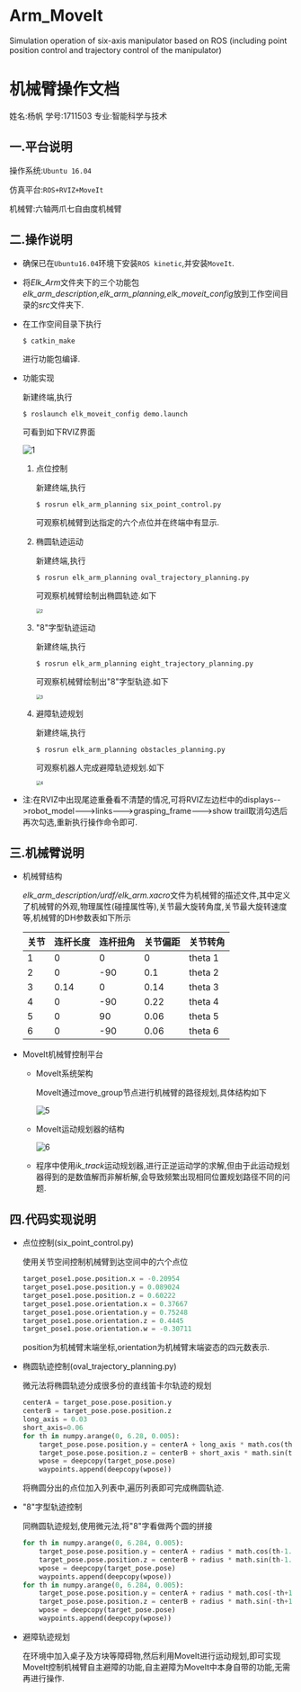 # Arm_MoveIt
Simulation operation of six-axis manipulator based on ROS (including point position control and trajectory control of the manipulator)
# 机械臂操作文档

姓名:杨帆		学号:1711503		专业:智能科学与技术

## 一.平台说明

操作系统:`Ubuntu 16.04`

仿真平台:`ROS+RVIZ+MoveIt`

机械臂:六轴两爪七自由度机械臂

## 二.操作说明

- 确保已在`Ubuntu16.04`环境下安装`ROS kinetic`,并安装`MoveIt`.

- 将*Elk_Arm*文件夹下的三个功能包*elk_arm_description,elk_arm_planning,elk_moveit_config*放到工作空间目录的*src*文件夹下.

- 在工作空间目录下执行

  ```xml-dtd
  $ catkin_make
  ```

  进行功能包编译.

- 功能实现

  新建终端,执行	

  ```xml-dtd
  $ roslaunch elk_moveit_config demo.launch
  ```

  可看到如下RVIZ界面

  ![1](C:\Users\Mr_Ya\Desktop\操作文档.assets\1.png)

  1. 点位控制

     新建终端,执行

     ```xml-dtd
     $ rosrun elk_arm_planning six_point_control.py 
     ```

     可观察机械臂到达指定的六个点位并在终端中有显示.

  2. 椭圆轨迹运动

     新建终端,执行

     ```xml-dtd
     $ rosrun elk_arm_planning oval_trajectory_planning.py 
     ```

     可观察机械臂绘制出椭圆轨迹.如下

     <img src="C:\Users\Mr_Ya\Desktop/2.png" alt="2" style="zoom: 50%;" />

  3. "8"字型轨迹运动

     新建终端,执行

     ```xml-dtd
     $ rosrun elk_arm_planning eight_trajectory_planning.py
     ```

     可观察机械臂绘制出"8"字型轨迹.如下

     <img src="C:\Users\Mr_Ya\Desktop/3.png" alt="3" style="zoom:50%;" />

  4. 避障轨迹规划

     新建终端,执行

     ```xml-dtd
     $ rosrun elk_arm_planning obstacles_planning.py
     ```

     可观察机器人完成避障轨迹规划.如下

     <img src="C:\Users\Mr_Ya\Desktop/4.png" alt="4" style="zoom:50%;" />

- 注:在RVIZ中出现尾迹重叠看不清楚的情况,可将RVIZ左边栏中的displays-->robot_model--->links--->grasping_frame--->show trail取消勾选后再次勾选,重新执行操作命令即可.

## 三.机械臂说明

- 机械臂结构

   *elk_arm_description/urdf/elk_arm.xacro*文件为机械臂的描述文件,其中定义了机械臂的外观,物理属性(碰撞属性等),关节最大旋转角度,关节最大旋转速度等,机械臂的DH参数表如下所示

  | 关节 | 连杆长度 | 连杆扭角 | 关节偏距 | 关节转角 |
  | ---- | -------- | -------- | -------- | -------- |
  | 1    | 0        | 0        | 0        | theta 1  |
  | 2    | 0        | -90      | 0.1      | theta 2  |
  | 3    | 0.14     | 0        | 0.14     | theta 3  |
  | 4    | 0        | -90      | 0.22     | theta 4  |
  | 5    | 0        | 90       | 0.06     | theta 5  |
  | 6    | 0        | -90      | 0.06     | theta 6  |

- MoveIt机械臂控制平台

  - MoveIt系统架构

    MoveIt通过move_group节点进行机械臂的路径规划,具体结构如下

    ![5](C:\Users\Mr_Ya\Desktop\操作文档.assets\5.png)

  - MoveIt运动规划器的结构

    ![6](C:\Users\Mr_Ya\Desktop\操作文档.assets\6.png)

  - 程序中使用*ik_track*运动规划器,进行正逆运动学的求解,但由于此运动规划器得到的是数值解而非解析解,会导致频繁出现相同位置规划路径不同的问题.

## 四.代码实现说明

- 点位控制(six_point_control.py)

  使用关节空间控制机械臂到达空间中的六个点位

  ```python
  target_pose1.pose.position.x = -0.20954
  target_pose1.pose.position.y = 0.089024
  target_pose1.pose.position.z = 0.60222
  target_pose1.pose.orientation.x = 0.37667
  target_pose1.pose.orientation.y = 0.75248
  target_pose1.pose.orientation.z = 0.4445
  target_pose1.pose.orientation.w = -0.30711
  ```

  position为机械臂末端坐标,orientation为机械臂末端姿态的四元数表示.

- 椭圆轨迹控制(oval_trajectory_planning.py)

  微元法将椭圆轨迹分成很多份的直线笛卡尔轨迹的规划

  ```python
  centerA = target_pose.pose.position.y
  centerB = target_pose.pose.position.z
  long_axis = 0.03
  short_axis=0.06
  for th in numpy.arange(0, 6.28, 0.005):
      target_pose.pose.position.y = centerA + long_axis * math.cos(th)-0.03
      target_pose.pose.position.z = centerB + short_axis * math.sin(th)
      wpose = deepcopy(target_pose.pose)
      waypoints.append(deepcopy(wpose))
  ```

  将椭圆分出的点位加入列表中,遍历列表即可完成椭圆轨迹.

- "8"字型轨迹控制

  同椭圆轨迹规划,使用微元法,将"8"字看做两个圆的拼接

  ```python
  for th in numpy.arange(0, 6.284, 0.005):
      target_pose.pose.position.y = centerA + radius * math.cos(th-1.571)
      target_pose.pose.position.z = centerB + radius * math.sin(th-1.571)+0.04
      wpose = deepcopy(target_pose.pose)
      waypoints.append(deepcopy(wpose))
  for th in numpy.arange(0, 6.284, 0.005):
      target_pose.pose.position.y = centerA + radius * math.cos(-th+1.571)
      target_pose.pose.position.z = centerB + radius * math.sin(-th+1.571)-0.04
      wpose = deepcopy(target_pose.pose)
      waypoints.append(deepcopy(wpose)) 
  ```

- 避障轨迹规划

  在环境中加入桌子及方块等障碍物,然后利用MoveIt进行运动规划,即可实现MoveIt控制机械臂自主避障的功能,自主避障为MoveIt中本身自带的功能,无需再进行操作.

  
